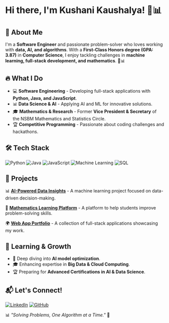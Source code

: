 # Hi there, I'm Kushani Kaushalya! 👋📊

## 🚀 About Me
I'm a **Software Engineer** and passionate problem-solver who loves working with **data, AI, and algorithms**. With a **First-Class Honors degree (GPA: 3.87)** in **Computer Science**, I enjoy tackling challenges in **machine learning, full-stack development, and mathematics**. 🚀📊

## 🔥 What I Do
- 💻 **Software Engineering** - Developing full-stack applications with **Python, Java, and JavaScript**.
- 📊 **Data Science & AI** - Applying AI and ML for innovative solutions.
- 🎓 **Mathematics & Research** - Former **Vice President & Secretary** of the NSBM Mathematics and Statistics Circle.
- 🏆 **Competitive Programming** - Passionate about coding challenges and hackathons.

## 🛠 Tech Stack
![Python](https://img.shields.io/badge/Python-3776AB?style=for-the-badge&logo=python&logoColor=white)
![Java](https://img.shields.io/badge/Java-ED8B00?style=for-the-badge&logo=java&logoColor=white)
![JavaScript](https://img.shields.io/badge/JavaScript-F7DF1E?style=for-the-badge&logo=javascript&logoColor=black)
![Machine Learning](https://img.shields.io/badge/Machine%20Learning-%23FF6F00.svg?style=for-the-badge&logo=TensorFlow&logoColor=white)
![SQL](https://img.shields.io/badge/SQL-4479A1?style=for-the-badge&logo=postgresql&logoColor=white)

## 📌 Projects
📊 **[AI-Powered Data Insights](https://github.com/your-repo)** - A machine learning project focused on data-driven decision-making.

🔢 **[Mathematics Learning Platform](https://github.com/your-repo)** - A platform to help students improve problem-solving skills.

🌍 **[Web App Portfolio](https://github.com/your-repo)** - A collection of full-stack applications showcasing my work.

## 🌱 Learning & Growth
- 📖 Deep diving into **AI model optimization**.
- 🎓 Enhancing expertise in **Big Data & Cloud Computing**.
- 🏆 Preparing for **Advanced Certifications in AI & Data Science**.

## 📬 Let's Connect!
[![LinkedIn](https://img.shields.io/badge/LinkedIn-Kaushalya-blue?style=for-the-badge&logo=linkedin)](https://linkedin.com/in/your-profile)
[![GitHub](https://img.shields.io/badge/GitHub-Kaushalya-black?style=for-the-badge&logo=github)](https://github.com/your-username)

📊 *"Solving Problems, One Algorithm at a Time."* 🚀
